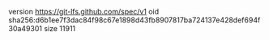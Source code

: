 version https://git-lfs.github.com/spec/v1
oid sha256:d6b1ee7f3dac84f98c67e1898d43fb8907817ba724137e428def694f30a49301
size 11911
